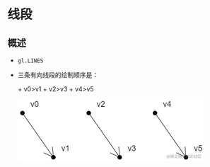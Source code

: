 # 线段

## 概述

+ `gl.LINES`

+ 三条有向线段的绘制顺序是：

  ​+ v0>v1
  ​+ v2>v3
  ​+ v4>v5

  ![alt text](images/LINES单独线段.png)
